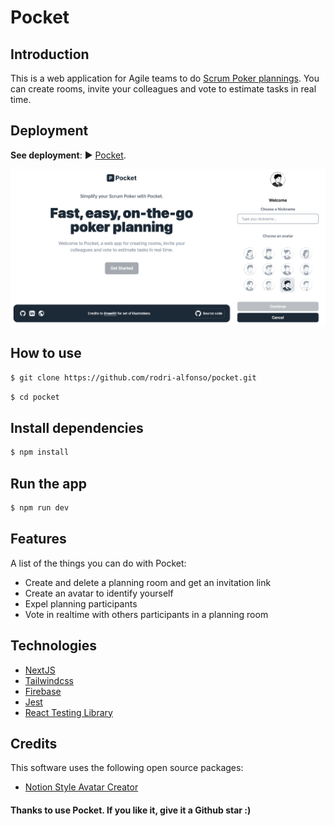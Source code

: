 # Pocket

## Introduction

This is a web application for Agile teams to do [Scrum Poker plannings](https://asana.com/es/resources/planning-poker). You can create rooms, invite your colleagues and vote to estimate tasks in real time.

## Deployment

**See deployment**: ▶︎ [Pocket](https://pocket-planning.vercel.app/).

![Home screen](public/screen-2.png)

## How to use

```bash
$ git clone https://github.com/rodri-alfonso/pocket.git
```

```bash
$ cd pocket
```

## Install dependencies

```bash
$ npm install
```

## Run the app

```bash
$ npm run dev
```

## Features

A list of the things you can do with Pocket:

- Create and delete a planning room and get an invitation link
- Create an avatar to identify yourself
- Expel planning participants
- Vote in realtime with others participants in a planning room

## Technologies

- [NextJS](https://nextjs.org/)
- [Tailwindcss](https://tailwindcss.com/)
- [Firebase](https://firebase.google.com/)
- [Jest](https://jestjs.io/)
- [React Testing Library](https://testing-library.com/)

## Credits

This software uses the following open source packages:

- [Notion Style Avatar Creator](https://www.drawkit.com/product/notion-style-avatar-creator)

#### Thanks to use Pocket. If you like it, give it a Github star :)
